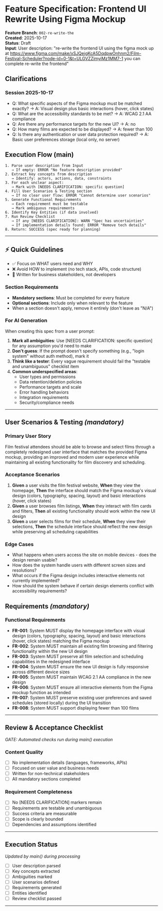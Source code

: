 # Feature Specification: Frontend UI Rewrite Using Figma Mockup

**Feature Branch**: `002-re-write-the`  
**Created**: 2025-10-17  
**Status**: Draft  
**Input**: User description: "re-write the frontend UI using the figma mock up at https://www.figma.com/make/xSJQeigKcA5DqdpwOnhnm2/Film-Festival-Scheduler?node-id=0-1&t=ULGVZZimyiMz1MM7-1 you can complete re-write the frontend"

## Clarifications

### Session 2025-10-17
- Q: What specific aspects of the Figma mockup must be matched exactly? → A: Visual design plus basic interactions (hover, click states)
- Q: What are the accessibility standards to be met? → A: WCAG 2.1 AA compliance
- Q: Are there any performance targets for the new UI? → A: no
- Q: How many films are expected to be displayed? → A: fewer than 100
- Q: Is there any authentication or user data protection required? → A: Basic user preferences storage (local only, no server)

## Execution Flow (main)
```
1. Parse user description from Input
   → If empty: ERROR "No feature description provided"
2. Extract key concepts from description
   → Identify: actors, actions, data, constraints
3. For each unclear aspect:
   → Mark with [NEEDS CLARIFICATION: specific question]
4. Fill User Scenarios & Testing section
   → If no clear user flow: ERROR "Cannot determine user scenarios"
5. Generate Functional Requirements
   → Each requirement must be testable
   → Mark ambiguous requirements
6. Identify Key Entities (if data involved)
7. Run Review Checklist
   → If any [NEEDS CLARIFICATION]: WARN "Spec has uncertainties"
   → If implementation details found: ERROR "Remove tech details"
8. Return: SUCCESS (spec ready for planning)
```

---

## ⚡ Quick Guidelines
- ✅ Focus on WHAT users need and WHY
- ❌ Avoid HOW to implement (no tech stack, APIs, code structure)
- 👥 Written for business stakeholders, not developers

### Section Requirements
- **Mandatory sections**: Must be completed for every feature
- **Optional sections**: Include only when relevant to the feature
- When a section doesn't apply, remove it entirely (don't leave as "N/A")

### For AI Generation
When creating this spec from a user prompt:
1. **Mark all ambiguities**: Use [NEEDS CLARIFICATION: specific question] for any assumption you'd need to make
2. **Don't guess**: If the prompt doesn't specify something (e.g., "login system" without auth method), mark it
3. **Think like a tester**: Every vague requirement should fail the "testable and unambiguous" checklist item
4. **Common underspecified areas**:
   - User types and permissions
   - Data retention/deletion policies  
   - Performance targets and scale
   - Error handling behaviors
   - Integration requirements
   - Security/compliance needs

---

## User Scenarios & Testing *(mandatory)*

### Primary User Story
Film festival attendees should be able to browse and select films through a completely redesigned user interface that matches the provided Figma mockup, providing an improved and modern user experience while maintaining all existing functionality for film discovery and scheduling.

### Acceptance Scenarios
1. **Given** a user visits the film festival website, **When** they view the homepage, **Then** the interface should match the Figma mockup's visual design (colors, typography, spacing, layout) and basic interactions (hover, click states)
2. **Given** a user browses film listings, **When** they interact with film cards and filters, **Then** all existing functionality should work within the new UI design
3. **Given** a user selects films for their schedule, **When** they view their selections, **Then** the schedule interface should reflect the new design while preserving all scheduling capabilities

### Edge Cases
- What happens when users access the site on mobile devices - does the design remain usable?
- How does the system handle users with different screen sizes and resolutions?
- What occurs if the Figma design includes interactive elements not currently implemented?
- How should the system behave if certain design elements conflict with accessibility requirements?

## Requirements *(mandatory)*

### Functional Requirements
- **FR-001**: System MUST display the homepage interface with visual design (colors, typography, spacing, layout) and basic interactions (hover, click states) matching the Figma mockup
- **FR-002**: System MUST maintain all existing film browsing and filtering functionality within the new UI design
- **FR-003**: System MUST preserve all film selection and scheduling capabilities in the redesigned interface
- **FR-004**: System MUST ensure the new UI design is fully responsive across different device sizes
- **FR-005**: System MUST maintain WCAG 2.1 AA compliance in the new design
- **FR-006**: System MUST ensure all interactive elements from the Figma mockup function as intended
- **FR-007**: System MUST preserve existing user preferences and saved schedules (stored locally) during the UI transition
- **FR-008**: System MUST support displaying fewer than 100 films

---

## Review & Acceptance Checklist
*GATE: Automated checks run during main() execution*

### Content Quality
- [ ] No implementation details (languages, frameworks, APIs)
- [ ] Focused on user value and business needs
- [ ] Written for non-technical stakeholders
- [ ] All mandatory sections completed

### Requirement Completeness
- [ ] No [NEEDS CLARIFICATION] markers remain
- [ ] Requirements are testable and unambiguous  
- [ ] Success criteria are measurable
- [ ] Scope is clearly bounded
- [ ] Dependencies and assumptions identified

---

## Execution Status
*Updated by main() during processing*

- [ ] User description parsed
- [ ] Key concepts extracted
- [ ] Ambiguities marked
- [ ] User scenarios defined
- [ ] Requirements generated
- [ ] Entities identified
- [ ] Review checklist passed

---
